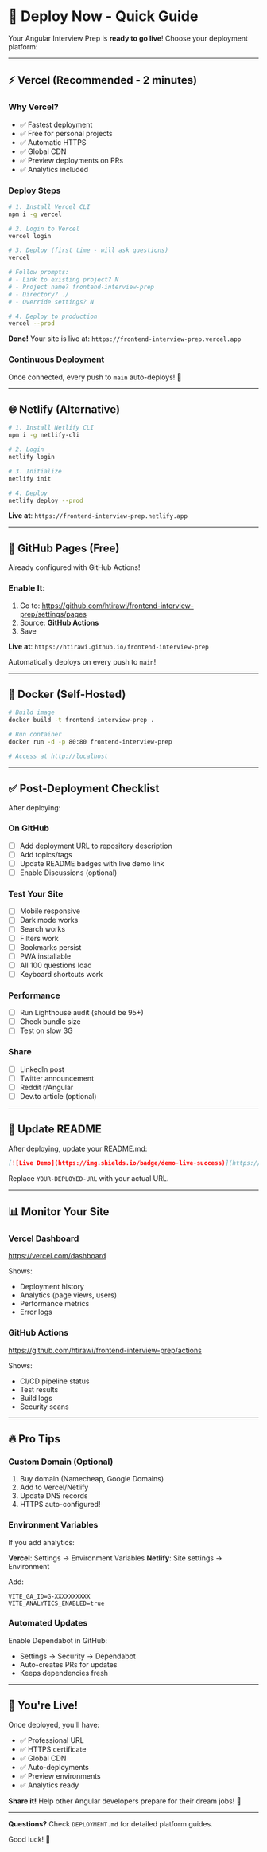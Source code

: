 # 🚀 Deploy Now - Quick Guide

Your Angular Interview Prep is **ready to go live**! Choose your deployment platform:

---

## ⚡ Vercel (Recommended - 2 minutes)

### Why Vercel?

- ✅ Fastest deployment
- ✅ Free for personal projects
- ✅ Automatic HTTPS
- ✅ Global CDN
- ✅ Preview deployments on PRs
- ✅ Analytics included

### Deploy Steps

```bash
# 1. Install Vercel CLI
npm i -g vercel

# 2. Login to Vercel
vercel login

# 3. Deploy (first time - will ask questions)
vercel

# Follow prompts:
# - Link to existing project? N
# - Project name? frontend-interview-prep
# - Directory? ./
# - Override settings? N

# 4. Deploy to production
vercel --prod
```

**Done!** Your site is live at: `https://frontend-interview-prep.vercel.app`

### Continuous Deployment

Once connected, every push to `main` auto-deploys! 🎉

---

## 🌐 Netlify (Alternative)

```bash
# 1. Install Netlify CLI
npm i -g netlify-cli

# 2. Login
netlify login

# 3. Initialize
netlify init

# 4. Deploy
netlify deploy --prod
```

**Live at**: `https://frontend-interview-prep.netlify.app`

---

## 📄 GitHub Pages (Free)

Already configured with GitHub Actions!

### Enable It:

1. Go to: https://github.com/htirawi/frontend-interview-prep/settings/pages
2. Source: **GitHub Actions**
3. Save

**Live at**: `https://htirawi.github.io/frontend-interview-prep`

Automatically deploys on every push to `main`!

---

## 🐳 Docker (Self-Hosted)

```bash
# Build image
docker build -t frontend-interview-prep .

# Run container
docker run -d -p 80:80 frontend-interview-prep

# Access at http://localhost
```

---

## ✅ Post-Deployment Checklist

After deploying:

### On GitHub

- [ ] Add deployment URL to repository description
- [ ] Add topics/tags
- [ ] Update README badges with live demo link
- [ ] Enable Discussions (optional)

### Test Your Site

- [ ] Mobile responsive
- [ ] Dark mode works
- [ ] Search works
- [ ] Filters work
- [ ] Bookmarks persist
- [ ] PWA installable
- [ ] All 100 questions load
- [ ] Keyboard shortcuts work

### Performance

- [ ] Run Lighthouse audit (should be 95+)
- [ ] Check bundle size
- [ ] Test on slow 3G

### Share

- [ ] LinkedIn post
- [ ] Twitter announcement
- [ ] Reddit r/Angular
- [ ] Dev.to article (optional)

---

## 🎯 Update README

After deploying, update your README.md:

```markdown
[![Live Demo](https://img.shields.io/badge/demo-live-success)](https://YOUR-DEPLOYED-URL.vercel.app)
```

Replace `YOUR-DEPLOYED-URL` with your actual URL.

---

## 📊 Monitor Your Site

### Vercel Dashboard

https://vercel.com/dashboard

Shows:

- Deployment history
- Analytics (page views, users)
- Performance metrics
- Error logs

### GitHub Actions

https://github.com/htirawi/frontend-interview-prep/actions

Shows:

- CI/CD pipeline status
- Test results
- Build logs
- Security scans

---

## 🔥 Pro Tips

### Custom Domain (Optional)

1. Buy domain (Namecheap, Google Domains)
2. Add to Vercel/Netlify
3. Update DNS records
4. HTTPS auto-configured!

### Environment Variables

If you add analytics:

**Vercel**: Settings → Environment Variables
**Netlify**: Site settings → Environment

Add:

```
VITE_GA_ID=G-XXXXXXXXXX
VITE_ANALYTICS_ENABLED=true
```

### Automated Updates

Enable Dependabot in GitHub:

- Settings → Security → Dependabot
- Auto-creates PRs for updates
- Keeps dependencies fresh

---

## 🎉 You're Live!

Once deployed, you'll have:

- ✅ Professional URL
- ✅ HTTPS certificate
- ✅ Global CDN
- ✅ Auto-deployments
- ✅ Preview environments
- ✅ Analytics ready

**Share it!** Help other Angular developers prepare for their dream jobs! 💼

---

**Questions?** Check `DEPLOYMENT.md` for detailed platform guides.

Good luck! 🚀
